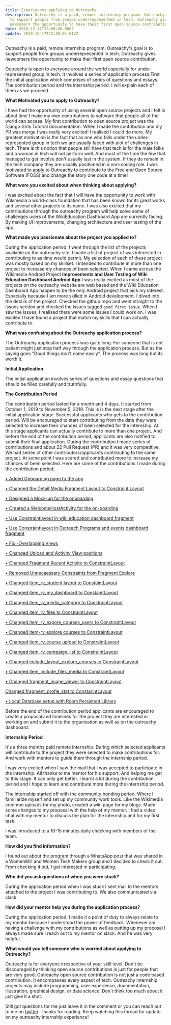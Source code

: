 ```yaml
---
title: Experiences applying to Outreachy
description: Outreachy is a paid, remote internship program. Outreachy's goal is
  to support people from groups underrepresented in tech. Outreachy gives
  newcomers the opportunity to make their first open source contribution.
date: 2019-12-17T23:00:00.000Z
update: 2019-12-17T23:30:01.612Z
---
```

Outreachy is a paid, remote internship program. Outreachy's goal is to support people from groups underrepresented in tech. Outreachy gives newcomers the opportunity to make their first open source contribution.

Outreachy is open to everyone around the world especially for under-represented group in tech. It involves a series of application process.First the initial application which comprises of series of questions and essays. The contribution period and the internship period. I will explain each of them as we proceed.

**What Motivated you to apply to Outreachy?**

I have had the opportunity of using several open source projects and I felt is about time I make my own contributions to software that people all of the world can access. My first contribution to open source project was the Django Girls Tutorial documentation. When I made the contribution and my PR was merge I was really very excited! I realised I could do more. My greatest motivation is the fact that as one who falls under the under-represented group in tech we are usually faced with alot of challenges in tech. There is this notion that people still have that tech is for the male folks and a woman in tech will not perform well. And most of the time the few that managed to get involve don't usually last in the system. If they do remain in the tech company they are usually positioned in a non-coding role. I was motivated to apply to Outreachy to contribute to the Free and Open Source Software (FOSS) and change the story one code at a time!

**What were you excited about when thinking about applying?**

I was excited about the fact that I will have the opportunity to work with Wikimedia a world-class foundation that has been known for its great works and several other projects to its name. I was also excited that my contributions through the outreachy program will help solve some of challenges users of the WikiEducation Dashboard App are currently facing. By making UI improvements, changing architecture and user testing of the app.

**What made you passionate about the project you applied to?**

During the application period, I went through the list of the projects available on the outreachy site. I made a list of project of was interested in contributing to as time would permit. My selection of each of these project  was mostly based on my skillset. I intended to contribute in more than one project to increase my chances of been selected. When I came across the Wikimedia Android Project **Improvements and User Testing of Wiki Education Dashboard Android App** I was really excited as most of the projects on the outreachy website are web based and the Wiki Education Dashboard App happen to be the only Android project that pick my interest. Especially because I am more skilled in Android development. I dived into the details of the project. Checked the github repo and went straight to the issues section and checked the issues tagged `good first issue`. When I saw the issues, I realised there were some issues I could work on. I was excited I have found a project that match my skills that I can actually contribute to.

**What was confusing about the Outreachy application process?**

The Outreachy application process was quite long. For someone that is not patient might just stop half way through the application process. But as the saying goes "Good things don't come easily". The process was long but its worth it. 

**Initial Application**

The initial application involves series of questions and essay questions that should be filled carefully and truthfully.

**The Contribution Period**

The contribution period lasted for a month and 4 days. It started from October 1, 2019 to November 5, 2019. This is is the next stage after the initial application stage. Successful applicants who gets to the contribution period. Will be encouraged to start contributing from the date they were selected to increase their chances of been selected for the internship. At this stage applicants can actually contribute to more than one project. And before the end of the contribution period, applicants are also notified to submit their final application. During the contribution I made series of contributions and about 22 Pull Request (PR) and it was very competitive. We had series of other contributors/applicants contributing to the same project. At some point I was scared and contributed more to increase my chances of been selected. Here are some of the contributions I made during the contribution period;

[• Added Onboarding page to the app](https://github.com/WikiEducationFoundation/apps-android-wikiedudashboard/issues/23)

[• Changed the Detail Media Fragment Layout to Constraint Layout](https://github.com/WikiEducationFoundation/apps-android-wikiedudashboard/issues/76)



[• Designed a Mock-up for the onboarding](https://github.com/WikiEducationFoundation/apps-android-wikiedudashboard/issues/82)



[• Created a WelcomeHostActivity for the on-boarding](https://github.com/WikiEducationFoundation/apps-android-wikiedudashboard/issues/83)



[• Use Constraintlayout in wiki education dashboard fragment](https://github.com/WikiEducationFoundation/apps-android-wikiedudashboard/issues/97)



[• Use Constraintlayout in Outreach Programs and events dashboard fragment](https://github.com/WikiEducationFoundation/apps-android-wikiedudashboard/issues/98)



[• Fix -Overlapping Views](https://github.com/WikiEducationFoundation/apps-android-wikiedudashboard/pull/226)



[• Changed Upload and Activity View positions](https://github.com/WikiEducationFoundation/apps-android-wikiedudashboard/pull/211)



[• Changed Fragment Recent Activity to ConstraintLayout](https://github.com/WikiEducationFoundation/apps-android-wikiedudashboard/pull/208)



[• Removed Unnecaessary Constraints from Fragment Explore](https://github.com/WikiEducationFoundation/apps-android-wikiedudashboard/pull/201)



[• Changed item_rv_student layout to ConstaintLayout](https://github.com/WikiEducationFoundation/apps-android-wikiedudashboard/pull/199)



[• Changed item_rv_my_dashboard to ConstaintLayout](https://github.com/WikiEducationFoundation/apps-android-wikiedudashboard/pull/199)



[• Changed item_rv_media_category to ConstraintLayout](https://github.com/WikiEducationFoundation/apps-android-wikiedudashboard/pull/197)



[• Changed item_rv_files to ConstraintLayout](https://github.com/WikiEducationFoundation/apps-android-wikiedudashboard/pull/196)



[• Changed item_rv_expore_courses_users to ConstraintLayout](https://github.com/WikiEducationFoundation/apps-android-wikiedudashboard/pull/195)



[• Changed item-rv_explore courses to ConstraintLayout](https://github.com/WikiEducationFoundation/apps-android-wikiedudashboard/pull/194)



[• Changed item_rv_course upload to ConstraintLayout](https://github.com/WikiEducationFoundation/apps-android-wikiedudashboard/pull/193)



[• Changed item_rv_campaign_list to ConstraintLayout](https://github.com/WikiEducationFoundation/apps-android-wikiedudashboard/pull/192)



[• Changed include_layout_explore_courses to ConstraintLayout](https://github.com/WikiEducationFoundation/apps-android-wikiedudashboard/pull/191)



[• Changed item_include_files_media to ConstraintLayout](https://github.com/WikiEducationFoundation/apps-android-wikiedudashboard/pull/190)



[• Changed fragment_image_viewer to ConstraintLayout](https://github.com/WikiEducationFoundation/apps-android-wikiedudashboard/pull/189)



[ Changed fragment_profle_stat to ConstarintLayout](https://github.com/WikiEducationFoundation/apps-android-wikiedudashboard/pull/225)



[• Local Database setup with Room Persistent Library](https://github.com/WikiEducationFoundation/apps-android-wikiedudashboard/pull/228)





Before the end of the contribution period applicants are encouraged to create a proposal and timelines for the project they are interested in working on and submit it to the organisation as well as on the outreachy dashboard.

**Internship Period**

It's a three months paid remote internship. During which selected applicants will contribute to the project they were selected to make contributions for. And work with mentors to guide them through the internship period.

I was very excited when I saw the mail that I was accepted to participate in the internship. All thanks to me mentor for his support. And helping me get to this stage. It can only get better. I learnt a lot during the contribution period and I hope to learn and contribute more during the internship period.

The internship started off with the community bonding period. Where I familiarize myself and set up my community work tools. Like the Wikimedia common uploads for my photo, created a wiki page for my blogs. Made some changes to my proposal with the help of my mentor. I had a video chat with my mentor to discuss the plan for the internship and for my first task. 

I was introduced to a 10-15 minutes daily checking with members of the team.

**How did you find information?**

I found out about the program through a WhatsApp post that was shared in a WomenWill and Women Tech Makers group and I decided to check it out. From checking it out, I got interested in participating.

**Who did you ask questions of when you were stuck?**

During the application period when I was stuck I sent mail to the mentors attached to the project I was contributing to. We also communicated via slack.

**How did your mentor help you during the application process?**

During the application period, I made it a point of duty to always relate to my mentor because I understood the power of feedback. Whenever am having a challenge with my contributions as well as putting up my proposal I always made sure I reach out to my mentor on slack. And he was very helpful.

**What would you tell someone who is worried about applying to Outreachy?**

Outreachy is for everyone irrespective of your skill level. Don't be discouraged by thinking open source contributions is just for people that are very good. Outreachy open source contribution is not just a code based contribution. It encompasses every aspect of tech. Outreachy internship projects may include programming, user experience, documentation, illustration, graphical design, or data science. Don't think too much about it just give it a shot.

Still got questions for me just leave it in the comment or you can reach out to me on  [twitter](twitter.com/agatevureglory). Thanks for reading. Keep watching this thread for update on my outreachy internship experience!
